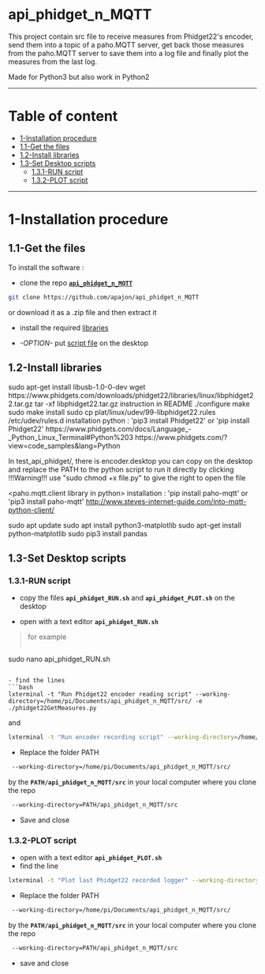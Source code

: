 # api_phidget_n_MQTT
This project contain src file to receive measures from Phidget22's encoder, send them into a topic of a paho.MQTT server, get back those measures from the paho.MQTT server to save them into a log file and finally plot the measures from the last log.

Made for Python3 but also work in Python2
____
# Table of content
- [1-Installation procedure](#1-Installation-procedure)
 - [1.1-Get the files](#11-Get-the-files)
 - [1.2-Install libraries](#12-Install-libraries)
 - [1.3-Set Desktop scripts](#13-Set-Desktop-scripts)
   - [1.3.1-RUN script](#131-RUN-script)
   - [1.3.2-PLOT script](#132-PLOT-script)

____
# 1-Installation procedure
## 1.1-Get the files

To install the software :
- clone the repo [**`api_phidget_n_MQTT`**](https://github.com/apajon/api_phidget_n_MQTT)
```bash
git clone https://github.com/apajon/api_phidget_n_MQTT
```
or download it as a .zip file and then extract it
- install the required [libraries](#intall-libraries)

- *-OPTION-* put [script file](#13-Set-Desktop-scripts) on the desktop

## 1.2-Install libraries

<library phidget installation>
sudo apt-get install libusb-1.0-0-dev
wget https://www.phidgets.com/downloads/phidget22/libraries/linux/libphidget22.tar.gz
tar -xf libphidget22.tar.gz
instruction in README
./configure
make
sudo make install
sudo cp plat/linux/udev/99-libphidget22.rules /etc/udev/rules.d
installation python : 	'pip3 install Phidget22'
			or
			'pip install Phidget22'
<source web>
https://www.phidgets.com/docs/Language_-_Python_Linux_Terminal#Python%203
https://www.phidgets.com/?view=code_samples&lang=Python

In test_api_phidget/, there is encoder.desktop you can copy on the desktop and replace the PATH to the python script to run it directly by clicking
!!!Warning!!! use "sudo chmod +x file.py" to give the right to open the file

<paho.mqtt.client library in python>
installation : 	'pip install paho-mqtt'
		or
		'pip3 install paho-mqtt'
<source web>
http://www.steves-internet-guide.com/into-mqtt-python-client/

<matplotlib installation>
sudo apt update
sudo apt install python3-matplotlib
sudo apt-get install python-matplotlib

<CSV reader pandas>
sudo pip3 install pandas

## 1.3-Set Desktop scripts
### 1.3.1-RUN script
- copy the files **`api_phidget_RUN.sh`** and **`api_phidget_PLOT.sh`** on the desktop

- open with a text editor **`api_phidget_RUN.sh`**
>for example
>```	bash
sudo nano api_phidget_RUN.sh
```

- find the lines
```bash
lxterminal -t "Run Phidget22 encoder reading script" --working-directory=/home/pi/Documents/api_phidget_n_MQTT/src/ -e ./phidget22GetMeasures.py
```
and
```bash
lxterminal -t "Run encoder recording script" --working-directory=/home/pi/Documents/api_phidget_n_MQTT/src/ -e ./phidget22SaveLogMeasures.py
```
- Replace the folder PATH
```bash
 --working-directory=/home/pi/Documents/api_phidget_n_MQTT/src/
```
by the **``PATH/api_phidget_n_MQTT/src``** in your local computer where you clone the repo
```bash
 --working-directory=PATH/api_phidget_n_MQTT/src
```
- Save and close

### 1.3.2-PLOT script
- open with a text editor **`api_phidget_PLOT.sh`**
- find the line
```bash
lxterminal -t "Plot last Phidget22 recorded logger" --working-directory=/home/pi/Documents/api_phidget_n_MQTT/src/ -e ./phidget22PlotLastLogMeasures.py
```
- Replace the folder PATH
```bash
 --working-directory=/home/pi/Documents/api_phidget_n_MQTT/src/
```
by the **``PATH/api_phidget_n_MQTT/src``** in your local computer where you clone the repo
```bash
 --working-directory=PATH/api_phidget_n_MQTT/src
```
- save and close
